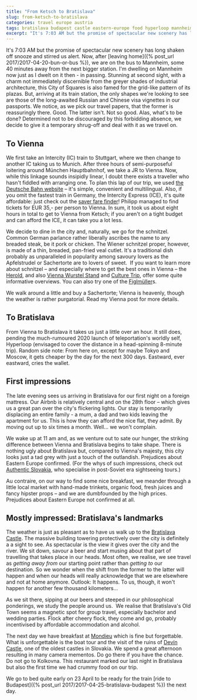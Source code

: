```yaml
---
title: "From Ketsch to Bratislava"
slug: from-ketsch-to-bratislava
categories: travel europe austria
tags: bratislava budapest castle eastern-europe food hyperloop mannheim munich podcast russian-visa sachertorte sightseeing train vienna visa
excerpt: "It's 7:03 AM but the promise of spectacular new scenery has long shaken off snooze and stirred us alert. Now, after leaving home, we are on the bus to Mannheim, some 40 minutes away from the next bigger station. I'm dwelling on Mannheim now just as I dwelt on it then - in passing. Stunning at second sight, with a charm not immediately discernible from the greyer shades of industrial architecture, this City of Squares is also famed for the grid-like pattern of its plazas."
---
```



It's 7:03 AM but the promise of spectacular new scenery has long shaken off snooze and stirred us alert. Now, after [leaving home]({% post_url 2017/2017-04-20-bun-or-bus %}), we are on the bus to Mannheim, some 40 minutes away from the next bigger station. I'm dwelling on Mannheim now just as I dwelt on it then - in passing. Stunning at second sight, with a charm not immediately discernible from the greyer shades of industrial architecture, this City of Squares is also famed for the grid-like pattern of its plazas. But, arriving at its train station, the only shapes we're looking to see are those of the long-awaited Russian and Chinese visa vignettes in our passports. We notice, as we pick our travel papers, that the former is reassuringly there. Good. The latter isn't. Not so good. Alas, what's to be done? Determined not to be discouraged by this forbidding absence, we decide to give it a temporary shrug-off and deal with it as we travel on.

To Vienna
---------

We first take an Intercity (IC) train to Stuttgart, where we then change to another IC taking us to Munich. After three hours of semi-purposeful loitering around München Hauptbahnhof, we take a JR to Vienna. Now, while this linkage sounds insipidly linear, I doubt there exists a traveller who hasn't fiddled with arranging one. To plan this lap of our trip, we used [the Deutsche Bahn website](https://reiseauskunft.bahn.de/) – it's simple, convenient and multilingual. Also, if you omit the fastest train in Germany, the Intercity Express (ICE), it's quite affordable: just check out the [saver fare finder](https://int.bahn.de/en/offers/saver-fare-flexible-fare/super-saver-fare)! Philipp managed to find tickets for EUR 35,- per person to Vienna. In sum, it took us about eight hours in total to get to Vienna from Ketsch; if you aren't on a tight budget and can afford the ICE, it can take you a lot less.

We decide to dine in the city and, naturally, we go for the schnitzel. Common German parlance rather liberally ascribes the name to any breaded steak, be it pork or chicken. The Wiener schnitzel proper, however, is made of a thin, breaded, pan-fried veal cutlet. It's a traditional dish probably as unparalleled in popularity among savoury lovers as the Apfelstrudel or Sachertorte are to lovers of sweet.  If you want to learn more about schnitzel – and especially where to get the best ones in Vienna – the [Herold](https://www.herold.at/blog/beste-schnitzel-wien-top-10/), and also [Vienna Wurstel Stand](https://www.viennawurstelstand.com/guide/8-of-the-best-schnitzel-in-vienna/) and [Culture Trip](https://theculturetrip.com/europe/austria/articles/viennas-best-places-for-wiener-schnitzel/), offer some quite informative overviews. You can also try one of the [Figlmüller](https://figlmueller.at/)s.

We walk around a little and buy a Sachertorte; Vienna is heavenly, though the weather is rather purgatorial. Read my Vienna post for more details.

To Bratislava
-------------

From Vienna to Bratislava it takes us just a little over an hour. It still does, pending the much-rumoured 2020 launch of teleportation's worldly self, Hyperloop (envisaged to cover the distance in a head-spinning 8-minute trip). Random side note: From here on, except for maybe Tokyo and Moscow, it gets cheaper by the day for the next 300 days. Eastward, ever eastward, cries the wallet.

## First impressions

The late evening sees us arriving in Bratislava for our first night on a foreign mattress. Our Airbnb is relatively central and on the 28th floor – which gives us a great pan over the city's flickering lights. Our stay is temporarily displacing an entire family - a mum, a dad and two kids leaving the apartment for us. This is how they can afford the nice flat, they admit. By moving out up to six times a month. Well... we won't complain.

We wake up at 11 am and, as we venture out to sate our hunger, the striking difference between Vienna and Bratislava begins to take shape. There is nothing ugly about Bratislava but, compared to Vienna's majesty, this city looks just a tad grey with just a touch of the outlandish. Prejudices about Eastern Europe confirmed. (For the whys of such impressions, check out [Authentic Slovakia](https://www.authenticslovakia.com/), who specialise in post-Soviet era sightseeing tours.)

Au contraire, on our way to find some nice breakfast, we meander through a little local market with hand-made trinkets, organic food, fresh juices and fancy hipster props – and we are dumbfounded by the high prices. Prejudices about Eastern Europe not confirmed at all. 

## Mostly impressed: Bratislava's landmarks

The weather is just as pleasant as to have us walk up to the [Bratislava Castle](https://en.wikipedia.org/wiki/Bratislava_Castle). The massive building towering protectively over the city is definitely a a sight to see. As spectacular is the view it gives over the city and the river. We sit down, savour a beer and start musing about that part of travelling that takes place in our heads. Most often, we realise, we see travel as _getting away from_ our starting point rather than _getting to_ our destination. So we wonder when the shift from the former to the latter will happen and when our heads will really acknowledge that we are elsewhere and not at home anymore. Outlook: It happens. To us, though, it won't happen for another few thousand kilometers...

As we sit there, sipping at our beers and steeped in our philosophical ponderings, we study the people around us.  We realise that Bratislava's Old Town seems a magnetic spot for group travel, especially bachelor and wedding parties. Flock after cheery flock, they come and go, probably incentivised by affordable accommodation and alcohol.

The next day we have breakfast at [Mondieu](https://mondieu.sk/home/) which is fine but forgettable. What is unforgettable is the boat tour and the visit of the ruins of [Devín Castle](https://en.wikipedia.org/wiki/Devín_Castle), one of the oldest castles in Slovakia. We spend a great afternoon resulting in many camera mementos. Do go there if you have the chance. Do not go to Kolkovna. This restaurant marked our last night in Bratislava but also the first time we had crummy food on our trip.

We go to bed quite early on 23 April to be ready for the train [ride to Budapest]({% post_url 2017/2017-04-25-bratislava-budapest %}) the next day.
